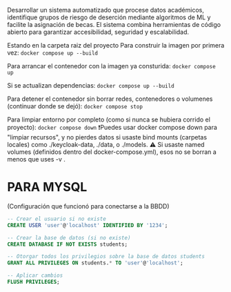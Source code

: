 Desarrollar un sistema automatizado que procese datos académicos, identifique grupos de riesgo de deserción mediante algoritmos de ML y facilite la asignación de becas. El sistema combina herramientas de código abierto para garantizar accesibilidad, seguridad y escalabilidad.



Estando en la carpeta raiz del proyecto
Para construir la imagen por primera vez:
`docker compose up --build`

Para arrancar el contenedor con la imagen ya consturida:
`docker compose up`

Si se actualizan dependencias:
`docker compose up --build`

Para detener el contenedor sin borrar redes, contenedores o volumenes (continuar donde se dejó):
`docker compose stop`

Para limpiar entorno por completo (como si nunca se hubiera corrido el proyecto):
`docker compose down`
❗Puedes usar docker compose down para "limpiar recursos", y no pierdes datos si usaste bind mounts (carpetas locales) como ./keycloak-data, ./data, o ./models. 
⚠️ Si usaste named volumes (definidos dentro del docker-compose.yml), esos no se borran a menos que uses -v . 



# PARA MYSQL
(Configuración que funcionó para conectarse a la BBDD)

```SQL
-- Crear el usuario si no existe
CREATE USER 'user'@'localhost' IDENTIFIED BY '1234';

-- Crear la base de datos (si no existe)
CREATE DATABASE IF NOT EXISTS students;

-- Otorgar todos los privilegios sobre la base de datos students
GRANT ALL PRIVILEGES ON students.* TO 'user'@'localhost';

-- Aplicar cambios
FLUSH PRIVILEGES;
```